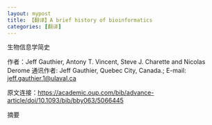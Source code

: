 ```yaml
---
layout: mypost
title: 【翻译】A brief history of bioinformatics
categories: [翻译]
---
```


生物信息学简史

作者：Jeff Gauthier, Antony T. Vincent, Steve J. Charette and Nicolas Derome
通讯作者: Jeff Gauthier, Quebec City, Canada.; E-mail: jeff.gauthier.1@ulaval.ca

原文连接：https://academic.oup.com/bib/advance-article/doi/10.1093/bib/bby063/5066445

摘要
